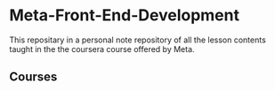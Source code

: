 # Meta-Front-End-Development
This repositary in a personal note repository of all the lesson contents taught in the the coursera course offered by Meta.

## Courses 

